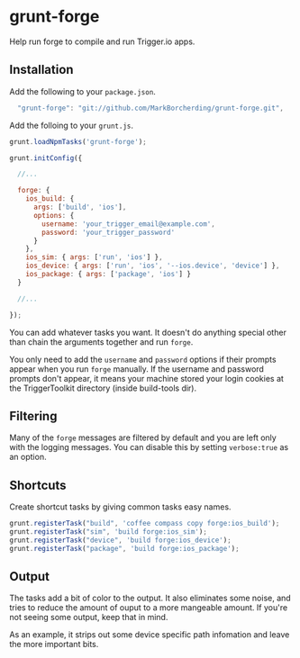 # grunt-forge

Help run forge to compile and run Trigger.io apps.

## Installation

Add the following to your `package.json`.

```javascript
  "grunt-forge": "git://github.com/MarkBorcherding/grunt-forge.git",
```

Add the folloing to your `grunt.js`.

```javascript
grunt.loadNpmTasks('grunt-forge');

grunt.initConfig({

  //...

  forge: {
    ios_build: {
      args: ['build', 'ios'],
      options: {
        username: 'your_trigger_email@example.com',
        password: 'your_trigger_password'
      }
    },
    ios_sim: { args: ['run', 'ios'] },
    ios_device: { args: ['run', 'ios', '--ios.device', 'device'] },
    ios_package: { args: ['package', 'ios'] }
  }

  //...

});
```

You can add whatever tasks you want. It doesn't do anything special other than chain the arguments together
and run `forge`.

You only need to add the `username` and `password` options if their prompts appear when you run `forge` manually. If the username and password prompts don't appear, it means your machine stored your login cookies at the TriggerToolkit directory (inside build-tools dir).


## Filtering

Many of the `forge` messages are filtered by default and you are left only with the logging messages. You can disable
this by setting `verbose:true` as an option.


## Shortcuts

Create shortcut tasks by giving common tasks easy names.

```javascript
grunt.registerTask("build", 'coffee compass copy forge:ios_build');
grunt.registerTask("sim", 'build forge:ios_sim');
grunt.registerTask("device", 'build forge:ios_device');
grunt.registerTask("package", 'build forge:ios_package');
```

## Output

The tasks add a bit of color to the output.  It also eliminates some noise, and tries to reduce the amount of ouput
to a more mangeable amount. If you're not seeing some output, keep that in mind.

As an example, it strips out some device specific path infomation and leave the more important bits.

